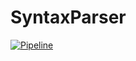 # SyntaxParser
[![Pipeline](https://github.com/Anton-Khan/SyntaxParser/actions/workflows/pipeline.yml/badge.svg)](https://github.com/Anton-Khan/SyntaxParser/actions/workflows/pipeline.yml)
